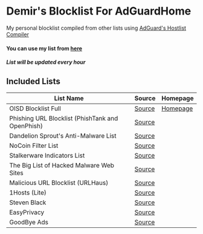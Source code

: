 # Demir's Blocklist For AdGuardHome
My personal blocklist compiled from other lists using [AdGuard's Hostlist Compiler](https://github.com/AdguardTeam/HostlistCompiler)
#### You can use my list from [here](https://raw.githubusercontent.com/DemirSe/AdGuardHome-Blocklist/main/blocklist.txt)
##### List will be updated every hour
## Included Lists
| List Name | Source | Homepage |
|---|---|---|
| OISD Blocklist Full| [Source](https://abp.oisd.nl/) | [Homepage](https://oisd.nl/) |
| Phishing URL Blocklist (PhishTank and OpenPhish) | [Source](https://malware-filter.gitlab.io/malware-filter/phishing-filter-agh.txt) |
| Dandelion Sprout's Anti-Malware List | [Source](https://raw.githubusercontent.com/DandelionSprout/adfilt/master/Alternate%20versions%20Anti-Malware%20List/AntiMalwareAdGuardHome.txt) |
| NoCoin Filter List | [Source](https://raw.githubusercontent.com/hoshsadiq/adblock-nocoin-list/master/hosts.txt) |
| Stalkerware Indicators List | [Source](https://raw.githubusercontent.com/AssoEchap/stalkerware-indicators/master/generated/hosts) |
| The Big List of Hacked Malware Web Sites | [Source](https://raw.githubusercontent.com/mitchellkrogza/The-Big-List-of-Hacked-Malware-Web-Sites/master/hosts) |
| Malicious URL Blocklist (URLHaus) | [Source](https://malware-filter.gitlab.io/malware-filter/urlhaus-filter-agh.txt) |
| 1Hosts (Lite) | [Source](https://badmojr.gitlab.io/1hosts/Lite/adblock.txt) |
| Steven Black | [Source](https://raw.githubusercontent.com/StevenBlack/hosts/master/hosts) |
| EasyPrivacy | [Source](https://easylist.to/easylist/easyprivacy.txt) |
| GoodBye Ads | [Source](https://raw.githubusercontent.com/jerryn70/GoodbyeAds/master/Formats/GoodbyeAds-AdBlock-Filter.txt) |
